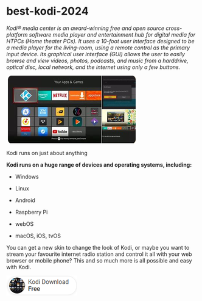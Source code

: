 # best-kodi-2024

*Kodi® media center is an award-winning free and open source cross-platform software media player and entertainment hub for digital media for HTPCs (Home theater PCs). It uses a 10-foot user interface designed to be a media player for the living-room, using a remote control as the primary input device. Its graphical user interface (GUI) allows the user to easily browse and view videos, photos, podcasts, and music from a harddrive, optical disc, local network, and the internet using only a few buttons.*

<img src="https://github.com/Robertmaddlton/best-kodi-2024/blob/main/KODI2.png"/>

Kodi runs on just about anything

**Kodi runs on a huge range of devices and operating systems, including:**

+  Windows

+  Linux

+  Android

+  Raspberry Pi

+  webOS

+  macOS, iOS, tvOS

You can get a new skin to change the look of Kodi, or maybe you want to stream your favourite internet radio station and control it all with your web browser or mobile phone? This and so much more is all possible and easy with Kodi.

<img src="https://github.com/Robertmaddlton/best-kodi-2024/blob/main/KDN.png"/>
